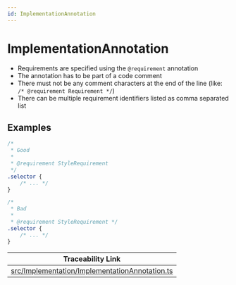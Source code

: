 ```yaml
---
id: ImplementationAnnotation
---
```


# ImplementationAnnotation

-   Requirements are specified using the `@requirement` annotation
-   The annotation has to be part of a code comment
-   There must not be any comment characters at the end of the line (like: `/* @requirement Requirement */`)
-   There can be multiple requirement identifiers listed as comma separated list

## Examples

```css
/*
 * Good
 *
 * @requirement StyleRequirement
 */
.selector {
    /* ... */
}

/*
 * Bad
 *
 * @requirement StyleRequirement */
.selector {
    /* ... */
}
```

<div class="tracey">

| Traceability Link                                                                                         |
| --------------------------------------------------------------------------------------------------------- |
| [src/Implementation/ImplementationAnnotation.ts](../../src/Implementation/ImplementationAnnotation.ts#L2) |

</div>
